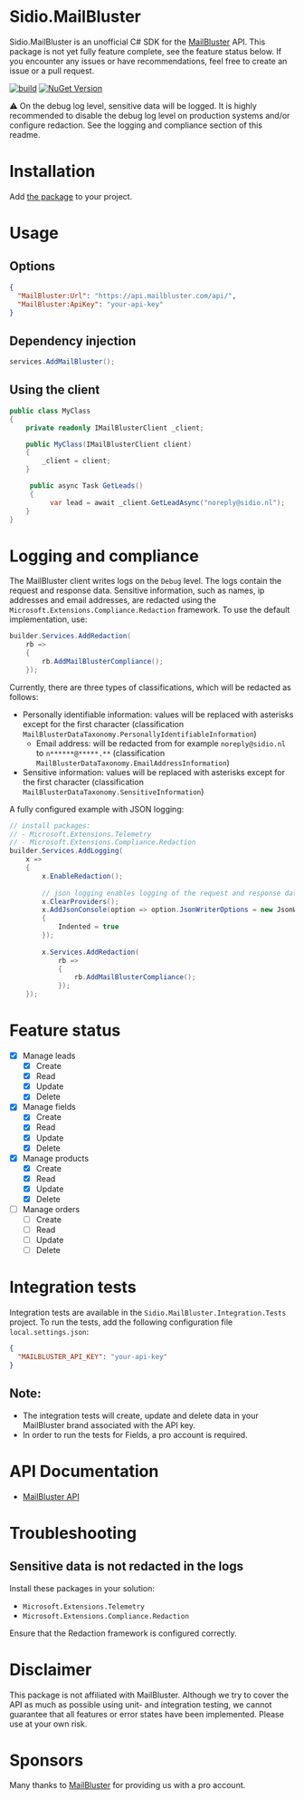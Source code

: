 Sidio.MailBluster
=============
Sidio.MailBluster is an unofficial C# SDK for the [MailBluster](https://mailbluster.com) API. This package is not yet fully feature complete,
see the feature status below. If you encounter any issues or have recommendations, feel free to create an issue or a 
pull request.

[![build](https://github.com/marthijn/Sidio.MailBluster/actions/workflows/build.yml/badge.svg)](https://github.com/marthijn/Sidio.MailBluster/actions/workflows/build.yml)
[![NuGet Version](https://img.shields.io/nuget/v/Sidio.MailBluster)](https://www.nuget.org/packages/Sidio.MailBluster/)

⚠️ On the debug log level, sensitive data will be logged. It is highly recommended to
disable the debug log level on production systems and/or configure redaction. See the logging and compliance section
of this readme.

# Installation
Add [the package](https://www.nuget.org/packages/Sidio.MailBluster/) to your project.

# Usage
## Options
```json
{
  "MailBluster:Url": "https://api.mailbluster.com/api/",
  "MailBluster:ApiKey": "your-api-key"
}
```

## Dependency injection
```csharp
services.AddMailBluster();
```

## Using the client
```csharp
public class MyClass
{
    private readonly IMailBlusterClient _client;

    public MyClass(IMailBlusterClient client)
    {
        _client = client;        
    }

     public async Task GetLeads()
     {
          var lead = await _client.GetLeadAsync("noreply@sidio.nl");
    }
}
```

# Logging and compliance
The MailBluster client writes logs on the `Debug` level. The logs contain the request and response data. Sensitive information,
such as names, ip addresses and email addresses, are redacted using the `Microsoft.Extensions.Compliance.Redaction` framework. To use the
default implementation, use:
```csharp
builder.Services.AddRedaction(
    rb =>
    {
        rb.AddMailBlusterCompliance();
    });
```

Currently, there are three types of classifications, which will be redacted as follows:
- Personally identifiable information: values will be replaced with asterisks except for the first character (classification `MailBlusterDataTaxonomy.PersonallyIdentifiableInformation`)
  - Email address: will be redacted from for example `noreply@sidio.nl` to `n******@*****.**` (classification `MailBlusterDataTaxonomy.EmailAddressInformation`)
- Sensitive information: values will be replaced with asterisks except for the first character (classification `MailBlusterDataTaxonomy.SensitiveInformation`)

A fully configured example with JSON logging:
```csharp
// install packages:
// - Microsoft.Extensions.Telemetry
// - Microsoft.Extensions.Compliance.Redaction
builder.Services.AddLogging(
    x =>
    {
        x.EnableRedaction();
        
        // json logging enables logging of the request and response data
        x.ClearProviders();
        x.AddJsonConsole(option => option.JsonWriterOptions = new JsonWriterOptions
        {
            Indented = true
        });
        
        x.Services.AddRedaction(
            rb =>
            {
                rb.AddMailBlusterCompliance();
            });
    });
```


# Feature status
- [x] Manage leads
  - [x] Create
  - [x] Read
  - [x] Update
  - [x] Delete
- [x] Manage fields
    - [x] Create
    - [x] Read
    - [x] Update
    - [x] Delete
- [x] Manage products
    - [x] Create
    - [x] Read
    - [x] Update
    - [x] Delete
- [ ] Manage orders
    - [ ] Create
    - [ ] Read
    - [ ] Update
    - [ ] Delete

# Integration tests
Integration tests are available in the `Sidio.MailBluster.Integration.Tests` project. To run the tests, 
add the following configuration file `local.settings.json`:
```json
{
  "MAILBLUSTER_API_KEY": "your-api-key"
}
```

## Note:
- The integration tests will create, update and delete data in your MailBluster brand associated with the API key.
- In order to run the tests for Fields, a pro account is required.

# API Documentation
- [MailBluster API](https://mailbluster.com/docs/api)

# Troubleshooting
## Sensitive data is not redacted in the logs
Install these packages in your solution:
- `Microsoft.Extensions.Telemetry`
- `Microsoft.Extensions.Compliance.Redaction`

Ensure that the Redaction framework is configured correctly.

# Disclaimer
This package is not affiliated with MailBluster. Although we try to cover the API as much as possible using unit- 
and integration testing, we cannot guarantee that all features or error states have been implemented.
Please use at your own risk.

# Sponsors
Many thanks to [MailBluster](https://mailbluster.com/) for providing us with a pro account.